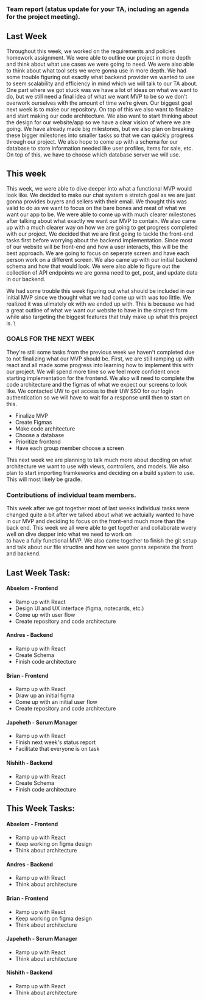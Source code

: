 ### Team report (status update for your TA, including an agenda for the project meeting).

## Last Week
Throughout this week, we worked on the requirements and policies homework assignment. We were able to outline our project in more depth 
and think about what use cases we were going to need. We were also able to think about what tool sets we were gonna use in more depth. 
We had some trouble figuring out exactly what backend provider we wanted to use to seem scalability and efficiency in mind which we will talk to our TA about. 
One part where we got stuck was we have a lot of ideas on what we want to do, but we still need a final idea of what we want MVP to be so we don’t overwork 
ourselves with the amount of time we’re given.
Our biggest goal next week is to make our repository. On top of this we also want to finalize and start making our code architecture. We also want to start thinking about the design for our website/app so we have a clear vision of where we are going. We have already made big milestones, but we also plan on breaking these bigger milestones into smaller tasks so that we can quickly progress through our project. We also hope to come up with a schema for our database to store information needed like user profiles, items for sale, etc. On top of this, we have to choose which database server we will use.

## This week
This week, we were able to dive deeper into what a functional MVP would look like. We decided to make our chat system a stretch goal as we are just gonna provides buyers
and sellers with their email. We thought this was valid to do as we want to focus on the bare bones and meat of what we want our app to be. We were able to come up with
much clearer milestones after talking about what exactly we want our MVP to contain. We also came up with a much clearer way on how we are going to get progress
completed with our project. We decided that we are first going to tackle the front-end tasks first before worrying about the backend implementation. Since most of our
website will be front-end and how a user interacts, this will be the best approach. We are going to focus on seperate screen and have each person work on a different
screen. We also came up with our initial backend schema and how that would look. We were also able to figure out the collection of API endpoints we are gonna need
to get, post, and update data in our backend.

We had some trouble this week figuring out what should be included in our initial MVP since we thought what we had come up with was too little.
We realized it was ulimately ok with we ended up with. This is because we had a great outline of what we want our website to have in the simplest form while
also targeting the biggest features that truly make up what this project is. \

### GOALS FOR THE NEXT WEEK
They're still some tasks from the previous week we haven't completed due to not finalizing what our MVP should be.
First, we are still ramping up with react and all made some progress into learning how to implement
this with our project. We will spend more time so we feel more confident once starting implementation for the frontend.
We also will need to complete the code architecture and the figmas of what we expect our screens to look like.
We contacted UW to get access to their UW SSO for our login authentication so we will have to wait for a response until then 
to start on this. 

- Finalize MVP
- Create Figmas
- Make code architecture
- Choose a database
- Prioritize frontend
- Have each group member choose a screen

This next week we are planning to talk much more about decding on what architecture we want to use with views, controllers, and models. We also plan to start importing
framkeworks and deciding on a build system to use. This will most likely be gradle.

### Contributions of individual team members.
This week after we got together most of last weeks individual tasks were changed quite a bit after we talked about what we actuially wanted to have in our MVP and deciding
to focus on the front-end much more than the back end. This week we all were able to get together and collaborate wvery well on dive depper into what we need to work on\
to have a fully functional MVP. We also came together to finish the git setup and talk about our file structire and how we were gonna seperate the front and backend.

## Last Week Task:

#### Abselom - Frontend
- Ramp up with React
- Design UI and UX interface (figma, notecards, etc.)
- Come up with user flow
- Create repository and code architecture
#### Andres - Backend
- Ramp up with React
- Create Schema
- Finish code architecture
#### Brian - Frontend
- Ramp up with React
-  Draw up an initial figma
- Come up with an initial user flow
- Create repository and code architecture
#### Japeheth - Scrum Manager
- Ramp up with React
- Finish next week's status report
- Facilitate that everyone is on task
#### Nishith - Backend
- Ramp up with React
- Create Schema
- Finish code architecture

## This Week Tasks:

#### Abselom - Frontend
- Ramp up with React
- Keep working on figma design
- Think about architecture
#### Andres - Backend
- Ramp up with React
- Think about architecture
#### Brian - Frontend
- Ramp up with React
- Keep working on figma design
- Think about architecture
#### Japeheth - Scrum Manager
- Ramp up with React
- Think about architecture
#### Nishith - Backend
- Ramp up with React
- Think about architecture

